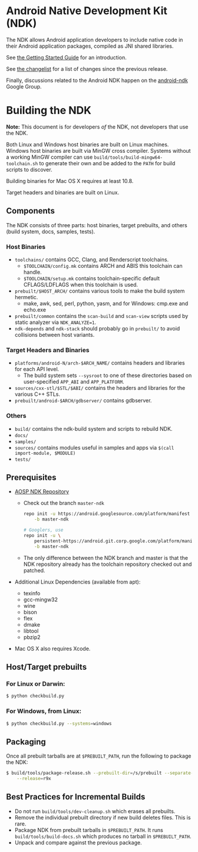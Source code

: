 Android Native Development Kit (NDK)
====================================

The NDK allows Android application developers to include
native code in their Android application packages, compiled as JNI shared
libraries.

See [the Getting Started Guide](docs/Getting_Started/html/index.html) for an
introduction.

See [the changelist](docs/Change_Log.html) for a list of changes since the
previous release.

Finally, discussions related to the Android NDK happen on the
[android-ndk](http://groups.google.com/group/android-ndk) Google Group.

Building the NDK
================

**Note:** This document is for developers _of_ the NDK, not developers
that use the NDK.

Both Linux and Windows host binaries are built on Linux machines. Windows host
binaries are built via MinGW cross compiler. Systems without a working MinGW
compiler can use `build/tools/build-mingw64-toolchain.sh` to generate their own
and be added to the `PATH` for build scripts to discover.

Building binaries for Mac OS X requires at least 10.8.

Target headers and binaries are built on Linux.

Components
----------

The NDK consists of three parts: host binaries, target prebuilts, and others
(build system, docs, samples, tests).

### Host Binaries

* `toolchains/` contains GCC, Clang, and Renderscript toolchains.
    * `$TOOLCHAIN/config.mk` contains ARCH and ABIS this toolchain can handle.
    * `$TOOLCHAIN/setup.mk` contains toolchain-specific default CFLAGS/LDFLAGS
      when this toolchain is used.
* `prebuilt/$HOST_ARCH/` contains various tools to make the build system hermetic.
    * make, awk, sed, perl, python, yasm, and for Windows: cmp.exe and echo.exe
* `prebuilt/common` contains the `scan-build` and `scan-view` scripts used by
  static analyzer via `NDK_ANALYZE=1`.
* `ndk-depends` and `ndk-stack` should probably go in `prebuilt/` to avoid
  collisions between host variants.


### Target Headers and Binaries

* `platforms/android-N/arch-$ARCH_NAME/` contains headers and libraries for each
  API level.
    * The build system sets `--sysroot` to one of these directories based on
      user-specified `APP_ABI` and `APP_PLATFORM`.
* `sources/cxx-stl/$STL/$ABI/` contains the headers and libraries for the various
  C++ STLs.
* `prebuilt/android-$ARCH/gdbserver/` contains gdbserver.

### Others

* `build/` contains the ndk-build system and scripts to rebuild NDK.
* `docs/`
* `samples/`
* `sources/` contains modules useful in samples and apps via
  `$(call import-module, $MODULE)`
* `tests/`

Prerequisites
-------------

* [AOSP NDK Repository](http://source.android.com/source/downloading.html)
    * Check out the branch `master-ndk`

        ```bash
        repo init -u https://android.googlesource.com/platform/manifest \
            -b master-ndk

        # Googlers, use
        repo init -u \
            persistent-https://android.git.corp.google.com/platform/manifest \
            -b master-ndk
        ```

    * The only difference between the NDK branch and master is that the NDK
      repository already has the toolchain repository checked out and patched.

* Additional Linux Dependencies (available from apt):
    * texinfo
    * gcc-mingw32
    * wine
    * bison
    * flex
    * dmake
    * libtool
    * pbzip2
* Mac OS X also requires Xcode.

Host/Target prebuilts
---------------------

### For Linux or Darwin:

```bash
$ python checkbuild.py
```

### For Windows, from Linux:

```bash
$ python checkbuild.py --systems=windows
```

Packaging
---------

Once all prebuilt tarballs are at `$PREBUILT_PATH`, run the following to package
the NDK:

```bash
$ build/tools/package-release.sh --prebuilt-dir=/s/prebuilt --separate-64 \
    --release=r9x
```

Best Practices for Incremental Builds
-------------------------------------

* Do not run `build/tools/dev-cleanup.sh` which erases all prebuilts.
* Remove the individual prebuilt directory if new build deletes files. This is
  rare.
* Package NDK from prebuilt tarballs in `$PREBUILT_PATH`. It runs
  `build/tools/build-docs.sh` which produces no tarball in `$PREBUILT_PATH`.
* Unpack and compare against the previous package.
